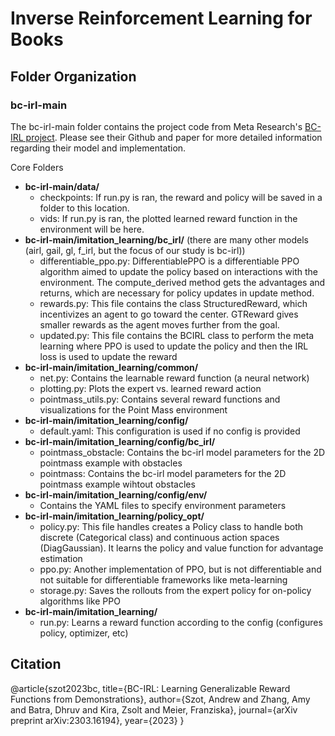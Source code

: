 # Inverse Reinforcement Learning for Books

## Folder Organization

### bc-irl-main

The bc-irl-main folder contains the project code from Meta Research's [BC-IRL project](https://github.com/facebookresearch/bc-irl). Please see their Github and paper for more detailed information regarding their model and implementation. 

Core Folders
- **bc-irl-main/data/**
    - checkpoints: If run.py is ran, the reward and policy will be saved in a folder to this location.
    - vids: If run.py is ran, the plotted learned reward function in the environment will be here.
- **bc-irl-main/imitation_learning/bc_irl/** (there are many other models (airl, gail, gl, f_irl, but the focus of our study is bc-irl))
    - differentiable_ppo.py: DifferentiablePPO is a differentiable PPO algorithm aimed to update the policy based on interactions with the environment. The compute_derived method gets the advantages and returns, which are necessary for policy updates in update method.
    - rewards.py: This file contains the class StructuredReward, which incentivizes an agent to go toward the center. GTReward gives smaller rewards as the agent moves further from the goal.
    - updated.py: This file contains the BCIRL class to perform the meta learning where PPO is used to update the policy and then the IRL loss is used to update the reward
- **bc-irl-main/imitation_learning/common/**
    - net.py: Contains the learnable reward function (a neural network)
    - plotting.py: Plots the expert vs. learned reward action
    - pointmass_utils.py: Contains several reward functions and visualizations for the Point Mass environment
- **bc-irl-main/imitation_learning/config/**
    - default.yaml: This configuration is used if no config is provided
- **bc-irl-main/imitation_learning/config/bc_irl/**
    - pointmass_obstacle: Contains the bc-irl model parameters for the 2D pointmass example with obstacles
    - pointmass: Contains the bc-irl model parameters for the 2D pointmass example wihtout obstacles
- **bc-irl-main/imitation_learning/config/env/**
    - Contains the YAML files to specify environment parameters
- **bc-irl-main/imitation_learning/policy_opt/**
    - policy.py: This file handles creates a Policy class to handle both discrete (Categorical class) and continuous action spaces (DiagGaussian). It learns the policy and value function for advantage estimation
    - ppo.py: Another implementation of PPO, but is not differentiable and not suitable for differentiable frameworks like meta-learning
    - storage.py: Saves the rollouts from the expert policy for on-policy algorithms like PPO
- **bc-irl-main/imitation_learning/**
    - run.py: Learns a reward function according to the config (configures policy, optimizer, etc)




## Citation
@article{szot2023bc,
  title={BC-IRL: Learning Generalizable Reward Functions from Demonstrations},
  author={Szot, Andrew and Zhang, Amy and Batra, Dhruv and Kira, Zsolt and Meier, Franziska},
  journal={arXiv preprint arXiv:2303.16194},
  year={2023}
}